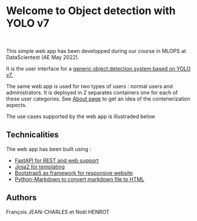 <h1>Welcome to Object detection with YOLO v7</h1><br>

<p>
This simple web app has been developped during our course in MLOPS at DataScientest (AE May 2022).</p>
<p>It is the user interface for a <a href="page/about">generic object detection system based on YOLO v7.</a></p>
<p>The same web app is used for two types of users : normal users and administrators.  It is deployed in 2 separates containers one for each of these user categories.  See <a href="page/about">About page<a> to get an idea of the contenerization aspects.

<p>The use cases supported by the web app is illustraded below<p>
<object data="/static/images/UseCaseDiagram.svg" width="800"> </object>

<h2>Technicalities</h2>
The web app has been built using :
<ul>
    <li><a href="https://fastapi.tiangolo.com/">FastAPI for REST and web support</a></li>
    <li><a href="https://jinja.palletsprojects.com/en/2.11.x/">Jinja2 for templating</a></li>
    <li><a href="https://getbootstrap.com/docs/4.1/getting-started/introduction/">Bootstrap5 as framework for responsive website</a></li>
    <li><a href="https://python-markdown.github.io/">Python-Markdown to convert markdown file to HTML<a></li>
</ul>

<h2>Authors</h2>

<p>François JEAN-CHARLES et Noël HENROT</p>

